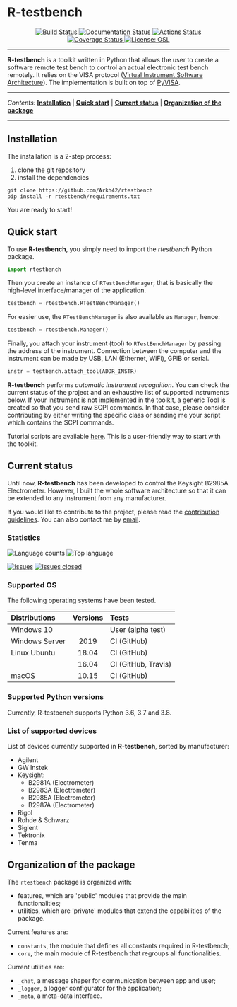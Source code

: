 
R-testbench
===========


<p align="center">
	<a href="https://travis-ci.org/github/Arkh42/rtestbench">
		<img alt="Build Status" src="https://travis-ci.org/Arkh42/rtestbench.svg?branch=master">
	</a>
	<a href='https://rtestbench.readthedocs.io/en/latest/?badge=latest'>
		<img src='https://readthedocs.org/projects/rtestbench/badge/?version=latest' alt='Documentation Status' />
	</a>
	<a href="https://github.com/Arkh42/rtestbench/actions">
		<img alt="Actions Status" src="https://github.com/Arkh42/rtestbench/workflows/Continuous%20Integration%20(pip)/badge.svg?branch=master">
	</a>
	<a href="https://codecov.io/gh/Arkh42/rtestbench">
		<img alt="Coverage Status" src="https://codecov.io/gh/Arkh42/rtestbench/branch/master/graph/badge.svg">
	</a>
	<a href="https://github.com/Arkh42/rtestbench/blob/master/LICENSE.md">
		<img alt="License: OSL" src="https://img.shields.io/github/license/Arkh42/rtestbench">
	</a>
</p>

---


**R-testbench** is a toolkit written in Python that allows the user to 
create a software remote test bench to control an actual electronic test bench remotely.
It relies on the VISA protocol ([Virtual Instrument Software Architecture](http://www.ni.com/visa/)).
The implementation is built on top of [PyVISA](https://pyvisa.readthedocs.io/en/latest/).

---

_Contents:_ 
**[Installation](#installation)** |
**[Quick start](#quick-start)** |
**[Current status](#current-status)** |
**[Organization of the package](#organization-of-the-package)**

---


Installation
------------

The installation is a 2-step process:
1. clone the git repository
2. install the dependencies

```
git clone https://github.com/Arkh42/rtestbench
pip install -r rtestbench/requirements.txt
```

You are ready to start!



Quick start
-----------


To use **R-testbench**, you simply need to import the *rtestbench* Python package.
```python
import rtestbench
```

Then you create an instance of `RTestBenchManager`, that is basically the high-level interface/manager of the application.
```python
testbench = rtestbench.RTestBenchManager()
```
For easier use, the `RTestBenchManager` is also available as `Manager`, hence:
```python
testbench = rtestbench.Manager()
```

Finally, you attach your instrument (tool) to `RTestBenchManager` by passing the address of the instrument.
Connection between the computer and the instrument can be made by USB, LAN (Ethernet, WiFi), GPIB or serial.
```python
instr = testbench.attach_tool(ADDR_INSTR)
```

**R-testbench** performs *automatic instrument recognition*.
You can check the current status of the project and an exhaustive list of supported instruments below.
If your instrument is not implemented in the toolkit, a generic Tool is created so that you send raw SCPI commands.
In that case, please consider contributing by either writing the specific class or
sending me your script which contains the SCPI commands.

Tutorial scripts are available [here](./rtestbench/tutorials/).
This is a user-friendly way to start with the toolkit.



Current status
--------------


Until now, **R-testbench** has been developed to control the Keysight B2985A Electrometer.
However, I built the whole software architecture so that it can be extended to any instrument from any manufacturer.

If you would like to contribute to the project,
please read the [contribution guidelines](https://github.com/Arkh42/rtestbench/blob/master/CONTRIBUTING.md).
You can also contact me by [email](mailto:aquenon@hotmail.be).



### Statistics

![Language counts](https://img.shields.io/github/languages/count/Arkh42/rtestbench)
![Top language](https://img.shields.io/github/languages/top/Arkh42/rtestbench)

[![Issues](https://img.shields.io/github/issues-raw/Arkh42/rtestbench)](https://github.com/Arkh42/rtestbench/issues?q=is%3Aopen+is%3Aissue)
[![Issues closed](https://img.shields.io/github/issues-closed-raw/Arkh42/rtestbench)](https://github.com/Arkh42/rtestbench/issues?q=is%3Aissue+is%3Aclosed)


### Supported OS

The following operating systems have been tested.

| Distributions		| Versions 	| Tests					|
| :------------		| :------: 	| :----					|
| Windows 10   		|			| User (alpha test) 	|
| Windows Server	| 2019		| CI (GitHub)			|
| Linux Ubuntu		| 18.04  	| CI (GitHub)			|
|					| 16.04		| CI (GitHub, Travis)	|
| macOS   			| 10.15		| CI (GitHub)			|


### Supported Python versions

Currently, R-testbench supports Python 3.6, 3.7 and 3.8.


### List of supported devices

List of devices currently supported in **R-testbench**, sorted by manufacturer:
- Agilent
- GW Instek
- Keysight:
	- B2981A (Electrometer)
	- B2983A (Electrometer)
	- B2985A (Electrometer)
	- B2987A (Electrometer)
- Rigol
- Rohde & Schwarz
- Siglent
- Tektronix
- Tenma



Organization of the package
---------------------------


The `rtestbench` package is organized with:
- features, which are 'public' modules that provide the main functionalities;
- utilities, which are 'private' modules that extend the capabilities of the package.

Current features are:
- `constants`, the module that defines all constants required in R-testbench;
- `core`, the main module of R-testbench that regroups all functionalities.

Current utilities are:
- `_chat`, a message shaper for communication between app and user;
- `_logger`, a logger configurator for the application;
- `_meta`, a meta-data interface.
